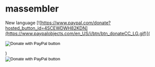 # massembler
New language
[![https://www.paypal.com/donate?hosted_button_id=4SCEWDWH82KDN](https://www.paypalobjects.com/en_US/i/btn/btn_donateCC_LG.gif)](<form action="https://www.paypal.com/donate" method="post" target="_top">
<input type="hidden" name="hosted_button_id" value="4SCEWDWH82KDN" />
<input type="image" src="https://www.paypalobjects.com/en_US/i/btn/btn_donateCC_LG.gif" border="0" name="submit" title="PayPal - The safer, easier way to pay online!" alt="Donate with PayPal button" />
<img alt="" border="0" src="https://www.paypal.com/en_BG/i/scr/pixel.gif" width="1" height="1" />
</form>
)

<form action="https://www.paypal.com/donate" method="post" target="_top">
<input type="hidden" name="hosted_button_id" value="4SCEWDWH82KDN" />
<input type="image" src="https://www.paypalobjects.com/en_US/i/btn/btn_donateCC_LG.gif" border="0" name="submit" title="PayPal - The safer, easier way to pay online!" alt="Donate with PayPal button" />
<img alt="" border="0" src="https://www.paypal.com/en_BG/i/scr/pixel.gif" width="1" height="1" />
</form>



